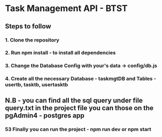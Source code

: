 # Task Management API - BTST

## Steps to follow

### 1. Clone the repository
### 2. Run npm install - to install all dependencies
### 3. Change the Database Config with your's data -> config/db.js
### 4. Create all the necessary Database - taskmgtDB and Tables - usertb, tasktb, usertasktb
## N.B - you can find all the sql query under file query.txt in the project file you can those on the pgAdmin4 - postgres app
### 53 Finally you can run the project - npm run dev or npm start
